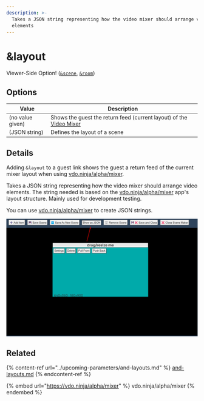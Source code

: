 ```yaml
---
description: >-
  Takes a JSON string representing how the video mixer should arrange video
  elements
---
```


# \&layout

Viewer-Side Option! ([`&scene`](../view-parameters/scene.md), [`&room`](../../general-settings/room.md))

## Options

| Value            | Description                                                                                                  |
| ---------------- | ------------------------------------------------------------------------------------------------------------ |
| (no value given) | Shows the guest the return feed (current layout) of the [Video Mixer](../../steves-helper-apps/mixer-app.md) |
| (JSON string)    | Defines the layout of a scene                                                                                |

## Details

Adding `&layout` to a guest link shows the guest a return feed of the current mixer layout when using [vdo.ninja/alpha/mixer](https://vdo.ninja/alpha/mixer).

Takes a JSON string representing how the video mixer should arrange video elements. The string needed is based on the [vdo.ninja/alpha/mixer](https://vdo.ninja/alpha/mixer) app's layout structure. Mainly used for development testing.

You can use [vdo.ninja/alpha/mixer](https://vdo.ninja/alpha/mixer) to create JSON strings.

![](<../../.gitbook/assets/image (101) (1) (1) (1).png>)

## Related

{% content-ref url="../upcoming-parameters/and-layouts.md" %}
[and-layouts.md](../upcoming-parameters/and-layouts.md)
{% endcontent-ref %}

{% embed url="https://vdo.ninja/alpha/mixer" %}
vdo.ninja/alpha/mixer
{% endembed %}
